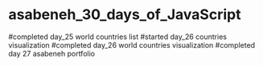 # asabeneh_30_days_of_JavaScript
#completed day_25 world countries list
#started day_26 countries visualization
#completed day_26 world countries visualization
#completed day 27 asabeneh portfolio
